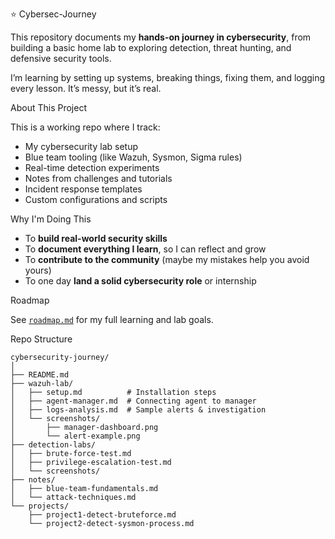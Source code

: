 ⭐ Cybersec-Journey

This repository documents my **hands-on journey in cybersecurity**, from building a basic home lab to exploring detection, threat hunting, and defensive security tools.

I’m learning by setting up systems, breaking things, fixing them, and logging every lesson. It’s messy, but it’s real.


About This Project

This is a working repo where I track:
- My cybersecurity lab setup
- Blue team tooling (like Wazuh, Sysmon, Sigma rules)
- Real-time detection experiments
- Notes from challenges and tutorials
- Incident response templates
- Custom configurations and scripts


Why I'm Doing This

- To **build real-world security skills**
- To **document everything I learn**, so I can reflect and grow
- To **contribute to the community** (maybe my mistakes help you avoid yours)
- To one day **land a solid cybersecurity role** or internship


Roadmap

See [`roadmap.md`](./roadmap.md) for my full learning and lab goals.


Repo Structure
```
cybersecurity-journey/
│
├── README.md
├── wazuh-lab/
│   ├── setup.md          # Installation steps
│   ├── agent-manager.md  # Connecting agent to manager
│   ├── logs-analysis.md  # Sample alerts & investigation
│   └── screenshots/
│       ├── manager-dashboard.png
│       └── alert-example.png
├── detection-labs/
│   ├── brute-force-test.md
│   ├── privilege-escalation-test.md
│   └── screenshots/
├── notes/
│   ├── blue-team-fundamentals.md
│   └── attack-techniques.md
└── projects/
    ├── project1-detect-bruteforce.md
    └── project2-detect-sysmon-process.md
